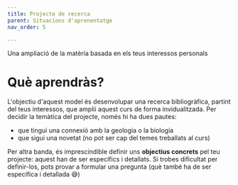 ```yaml
---
title: Projecte de recerca
parent: Situacions d'aprenentatge
nav_order: 5

---
```

Una ampliació de la matèria basada en els teus interessos personals

# Què aprendràs?
L'objectiu d'aquest model és desenvolupar una recerca bibliogràfica, partint del teus interessos, que amplii aquest curs de forma invidualitzada. Per decidir la temàtica del projecte, només hi ha dues pautes:
- que tingui una connexió amb la geologia o la biologia
- que sigui una novetat (no pot ser cap del temes treballats al curs)

Per altra banda, és imprescindible definir uns **objectius concrets** pel teu projecte: aquest han de ser específics i detallats. Si trobes dificultat per definir-los, pots provar a formular una pregunta (què també ha de ser específica i detallada 😅)
